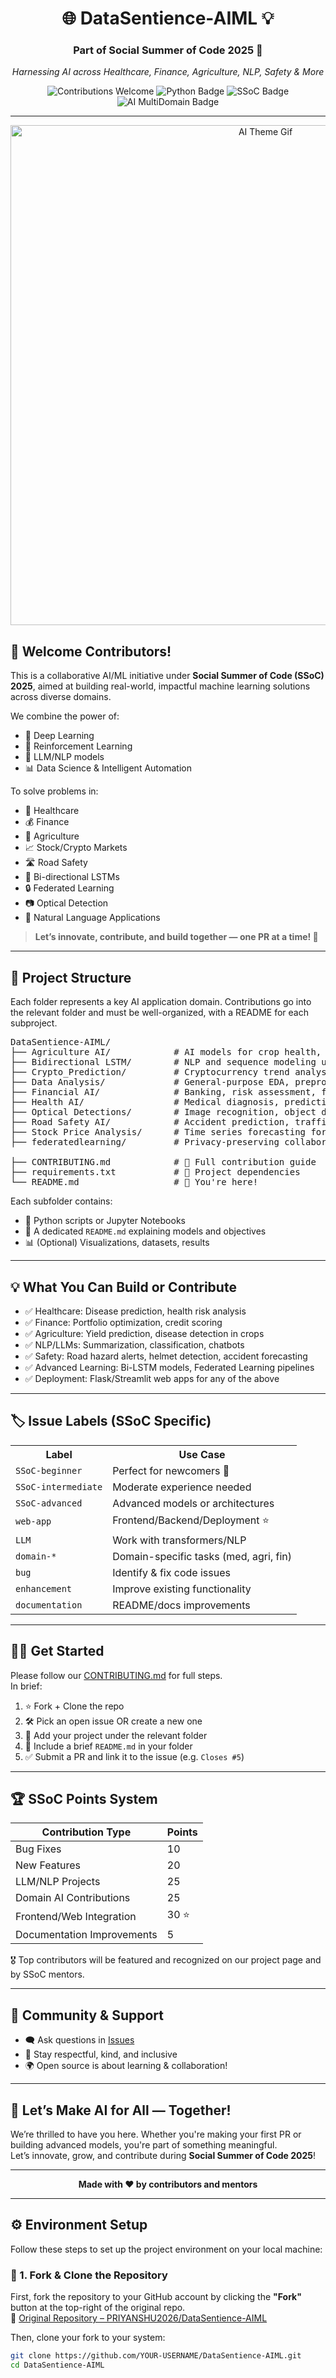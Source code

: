 <!-- PROJECT TITLE AND BADGES -->
<div align="center">
  <h1>🌐 <strong>DataSentience-AIML</strong> 💡</h1>
  <h3>Part of Social Summer of Code 2025 🚀</h3>
  <p><em>Harnessing AI across Healthcare, Finance, Agriculture, NLP, Safety & More</em></p>
 <img src="https://img.shields.io/badge/Contributions-Welcome-brightgreen?style=for-the-badge" alt="Contributions Welcome" />
  <img src="https://img.shields.io/badge/Made%20with-Python-blue?style=for-the-badge" alt="Python Badge" />
  <img src="https://img.shields.io/badge/Social%20Summer%20of%20Code-2025-blueviolet?style=for-the-badge" alt="SSoC Badge" />
  <img src="https://img.shields.io/badge/AI-MultiDomain-red?style=for-the-badge" alt="AI MultiDomain Badge" />
</div>

---

<!-- 🌟 AI/ML Theme GIF -->
<p align="center">
  <img src="https://rubikscode.net/wp-content/uploads/2022/08/Was-kommt-auf-uns-zu.gif"
    alt="AI Theme Gif" width="800" />
</p>

## 👋 Welcome Contributors!

This is a collaborative AI/ML initiative under **Social Summer of Code (SSoC) 2025**, aimed at building real-world, impactful machine learning solutions across diverse domains.

We combine the power of:
<ul>
  <li>🤖 Deep Learning</li>
  <li>🔁 Reinforcement Learning</li>
  <li>🧠 LLM/NLP models</li>
  <li>📊 Data Science & Intelligent Automation</li>
</ul>

To solve problems in:
<ul>
  <li>🏥 Healthcare</li>
  <li>💰 Finance</li>
  <li>🌾 Agriculture</li>
  <li>📈 Stock/Crypto Markets</li>
  <li>🛣️ Road Safety</li>
  <li>🧠 Bi-directional LSTMs</li>
  <li>🔒 Federated Learning</li>
  <li>📷 Optical Detection</li>
  <li>💬 Natural Language Applications</li>
</ul>

> <strong>Let’s innovate, contribute, and build together — one PR at a time! 🌱</strong>

---

## 📁 Project Structure

Each folder represents a key AI application domain. Contributions go into the relevant folder and must be well-organized, with a README for each subproject.

<pre>
DataSentience-AIML/
├── Agriculture AI/            # AI models for crop health, soil analysis, etc.
├── Bidirectional LSTM/        # NLP and sequence modeling using BiLSTM
├── Crypto_Prediction/         # Cryptocurrency trend analysis and forecasting
├── Data Analysis/             # General-purpose EDA, preprocessing, ML pipelines
├── Financial AI/              # Banking, risk assessment, fraud detection
├── Health AI/                 # Medical diagnosis, predictions, patient risk scoring
├── Optical Detections/        # Image recognition, object detection (YOLO, etc.)
├── Road Safety AI/            # Accident prediction, traffic analysis, safety systems
├── Stock Price Analysis/      # Time series forecasting for stock markets
├── federatedlearning/         # Privacy-preserving collaborative AI

├── CONTRIBUTING.md            # 📌 Full contribution guide
├── requirements.txt           # 🧪 Project dependencies
└── README.md                  # 🌟 You're here!
</pre>

Each subfolder contains:
<ul>
  <li>📁 Python scripts or Jupyter Notebooks</li>
  <li>📖 A dedicated <code>README.md</code> explaining models and objectives</li>
  <li>📊 (Optional) Visualizations, datasets, results</li>
</ul>

---

## 💡 What You Can Build or Contribute

- ✅ Healthcare: Disease prediction, health risk analysis  
- ✅ Finance: Portfolio optimization, credit scoring  
- ✅ Agriculture: Yield prediction, disease detection in crops  
- ✅ NLP/LLMs: Summarization, classification, chatbots  
- ✅ Safety: Road hazard alerts, helmet detection, accident forecasting  
- ✅ Advanced Learning: Bi-LSTM models, Federated Learning pipelines  
- ✅ Deployment: Flask/Streamlit web apps for any of the above  

---

## 🏷️ Issue Labels (SSoC Specific)

<table>
  <tr>
    <th>Label</th>
    <th>Use Case</th>
  </tr>
  <tr><td><code>SSoC-beginner</code></td><td>Perfect for newcomers 🌱</td></tr>
  <tr><td><code>SSoC-intermediate</code></td><td>Moderate experience needed</td></tr>
  <tr><td><code>SSoC-advanced</code></td><td>Advanced models or architectures</td></tr>
  <tr><td><code>web-app</code></td><td>Frontend/Backend/Deployment ⭐</td></tr>
  <tr><td><code>LLM</code></td><td>Work with transformers/NLP</td></tr>
  <tr><td><code>domain-*</code></td><td>Domain-specific tasks (med, agri, fin)</td></tr>
  <tr><td><code>bug</code></td><td>Identify & fix code issues</td></tr>
  <tr><td><code>enhancement</code></td><td>Improve existing functionality</td></tr>
  <tr><td><code>documentation</code></td><td>README/docs improvements</td></tr>
</table>

---

## 🧑‍💻 Get Started

Please follow our <a href="./CONTRIBUTING.md">CONTRIBUTING.md</a> for full steps.  
In brief:

<ol>
  <li>⭐ Fork + Clone the repo</li>
  <li>🛠️ Pick an open issue OR create a new one</li>
  <li>🧾 Add your project under the relevant folder</li>
  <li>📖 Include a brief <code>README.md</code> in your folder</li>
  <li>✅ Submit a PR and link it to the issue (e.g. <code>Closes #5</code>)</li>
</ol>

---

## 🏆 SSoC Points System

| Contribution Type           | Points |
|----------------------------|--------|
| Bug Fixes                  | 10     |
| New Features               | 20     |
| LLM/NLP Projects           | 25     |
| Domain AI Contributions    | 25     |
| Frontend/Web Integration   | 30 ⭐   |
| Documentation Improvements | 5      |

🎖️ Top contributors will be featured and recognized on our project page and by SSoC mentors.

---

## 💬 Community & Support

- 🗨️ Ask questions in <a href="https://github.com/PRIYANSHU2026/DataSentience-AIML/issues">Issues</a>  
- 🤝 Stay respectful, kind, and inclusive  
- 🌍 Open source is about learning & collaboration!

---

## 🚀 Let’s Make AI for All — Together!

We’re thrilled to have you here. Whether you're making your first PR or building advanced models, you're part of something meaningful.  
Let’s innovate, grow, and contribute during <strong>Social Summer of Code 2025</strong>!

---

<div align="center">
  <strong>Made with ❤️ by contributors and mentors</strong>
</div>

---

## ⚙️ Environment Setup
Follow these steps to set up the project environment on your local machine:

### 🔁 1. Fork & Clone the Repository
First, fork the repository to your GitHub account by clicking the **"Fork"** button at the top-right of the original repo.  
🔗 [Original Repository – PRIYANSHU2026/DataSentience-AIML](https://github.com/PRIYANSHU2026/DataSentience-AIML)

Then, clone your fork to your system:
```bash
git clone https://github.com/YOUR-USERNAME/DataSentience-AIML.git
cd DataSentience-AIML

